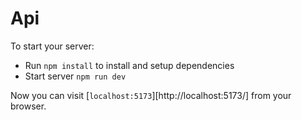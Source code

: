 # Api

To start your server:

  * Run `npm install` to install and setup dependencies
  * Start server  `npm run dev`

Now you can visit [`localhost:5173`][http://localhost:5173/] from your browser.

